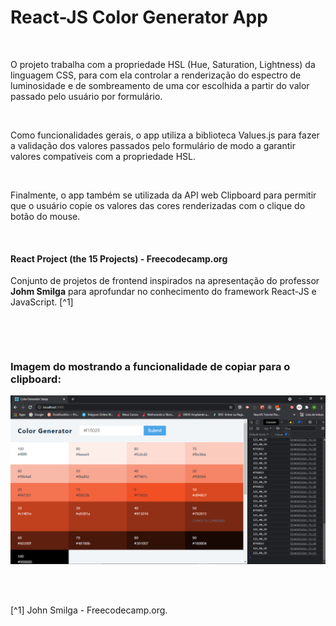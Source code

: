 # React-JS Color Generator App

<br />

O projeto trabalha com a propriedade HSL (Hue, Saturation, Lightness) da linguagem CSS, para com ela controlar a renderização do espectro de luminosidade e de sombreamento de uma cor escolhida a partir do valor passado pelo usuário por formulário.

<br />

Como funcionalidades gerais, o app utiliza a biblioteca Values.js para fazer a validação dos valores passados pelo formulário de modo a garantir valores compatíveis com a propriedade HSL.

<br />

Finalmente, o app também se utilizada da API web Clipboard para permitir que o usuário copie os valores das cores renderizadas com o clique do botão do mouse.

<br />

#### React Project (the 15 Projects) - Freecodecamp.org

Conjunto de projetos de frontend inspirados na apresentação do professor **Johm Smilga** para aprofundar no conhecimento do framework React-JS e JavaScript. [^1]

<br />

[]()

<br />

### Imagem do mostrando a funcionalidade de copiar para o **clipboard**:

![Imagem do mostrando a funcionalidade de copiar para o clipboard](/public/images/reactjs-color-generator-app.png)

<br />
<br />

[^1] John Smilga - Freecodecamp.org.
